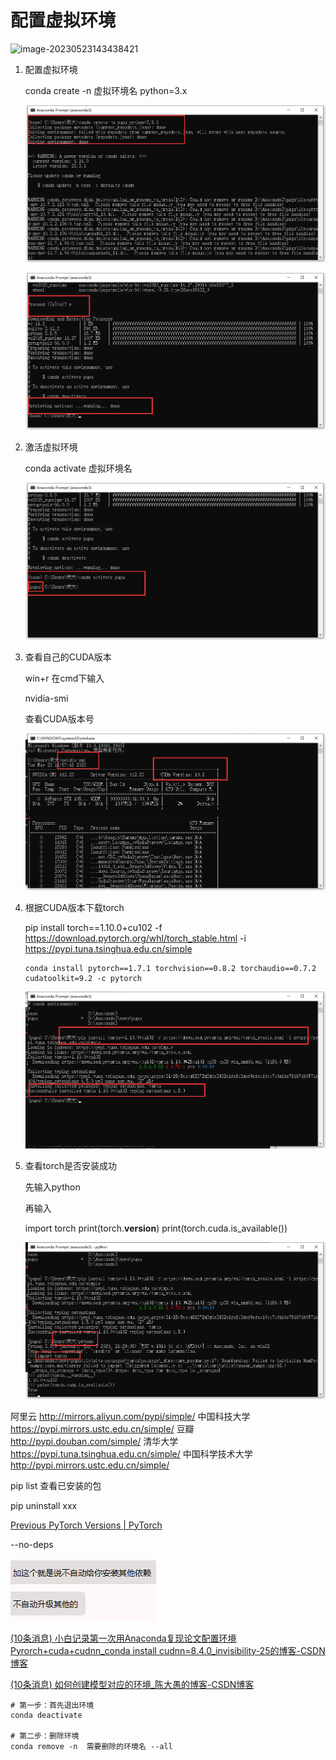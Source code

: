 # 配置虚拟环境
![image-20230523143438421](C:/Users/%E8%80%81%E5%A4%A7/AppData/Roaming/Typora/typora-user-images/image-20230523143438421.png)

1. 配置虚拟环境

   conda create -n 虚拟环境名 python=3.x

   ![image-20230523144731390](assets/image-20230523144731390.png)

   ![image-20230523144750479](assets/image-20230523144750479.png)

3. 激活虚拟环境

   conda activate 虚拟环境名

   ![image-20230523144842596](assets/image-20230523144842596.png)

4. 查看自己的CUDA版本

   win+r 在cmd下输入

   nvidia-smi

   查看CUDA版本号

   ![image-20230523145913970](assets/image-20230523145913970.png)

4. 根据CUDA版本下载torch

   pip install torch==1.10.0+cu102 -f https://download.pytorch.org/whl/torch_stable.html -i https://pypi.tuna.tsinghua.edu.cn/simple

   

   ```
   conda install pytorch==1.7.1 torchvision==0.8.2 torchaudio==0.7.2 cudatoolkit=9.2 -c pytorch
   ```

   ![image-20230523152356793](assets/image-20230523152356793.png)

5. 查看torch是否安装成功

   先输入python

   再输入

   import torch 
   print(torch.__version__)
   print(torch.cuda.is_available())

   ![image-20230523152537881](assets/image-20230523152537881.png)

   

阿里云 http://mirrors.aliyun.com/pypi/simple/
中国科技大学 https://pypi.mirrors.ustc.edu.cn/simple/
豆瓣 http://pypi.douban.com/simple/
清华大学 https://pypi.tuna.tsinghua.edu.cn/simple/
中国科学技术大学 http://pypi.mirrors.ustc.edu.cn/simple/

pip list 查看已安装的包

pip uninstall xxx

[Previous PyTorch Versions | PyTorch](https://pytorch.org/get-started/previous-versions/)

--no-deps 

![image-20230703234945821](assets/image-20230703234945821.png)

[(10条消息) 小白记录第一次用Anaconda复现论文配置环境Pyrorch+cuda+cudnn_conda install cudnn=8.4.0_invisibility-25的博客-CSDN博客](https://blog.csdn.net/weixin_55340484/article/details/125594874)

[(10条消息) 如何创建模型对应的环境_陈大愚的博客-CSDN博客](https://blog.csdn.net/qq_45190143/article/details/131531246?app_version=6.0.0&csdn_share_tail={"type"%3A"blog"%2C"rType"%3A"article"%2C"rId"%3A"131531246"%2C"source"%3A"qq_45190143"}&utm_source=app)



```text
# 第一步：首先退出环境
conda deactivate
 
# 第二步：删除环境
conda remove -n  需要删除的环境名 --all
```
